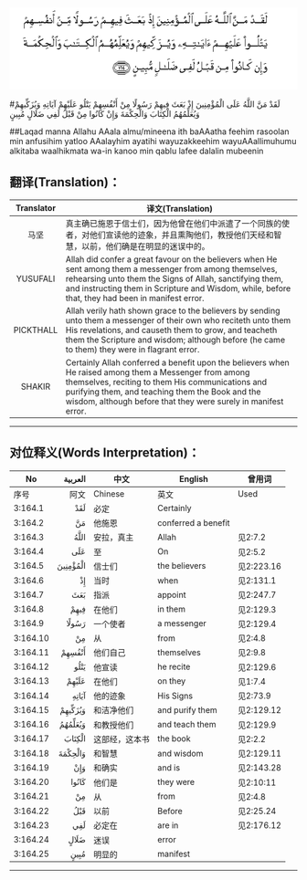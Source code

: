 ![003:164](images/003_164.gif)

#لَقَدْ مَنَّ اللَّهُ عَلَى الْمُؤْمِنِينَ إِذْ بَعَثَ فِيهِمْ رَسُولًا مِنْ أَنْفُسِهِمْ يَتْلُو عَلَيْهِمْ آيَاتِهِ وَيُزَكِّيهِمْ وَيُعَلِّمُهُمُ الْكِتَابَ وَالْحِكْمَةَ وَإِنْ كَانُوا مِنْ قَبْلُ لَفِي ضَلَالٍ مُبِينٍ 

##Laqad manna Allahu AAala almu/mineena ith baAAatha feehim rasoolan min anfusihim yatloo AAalayhim ayatihi wayuzakkeehim wayuAAallimuhumu alkitaba waalhikmata wa-in kanoo min qablu lafee dalalin mubeenin 

## 翻译(Translation)：

| Translator | 译文(Translation)                                            |
| :--------: | ------------------------------------------------------------ |
|    马坚    | 真主确已施恩于信士们，因为他曾在他们中派遣了一个同族的使者，对他们宣读他的迹象，并且熏陶他们，教授他们天经和智慧，以前，他们确是在明显的迷误中的。 |
|  YUSUFALI  | Allah did confer a great favour on the believers when He sent among them a messenger from among themselves, rehearsing unto them the Signs of Allah, sanctifying them, and instructing them in Scripture and Wisdom, while, before that, they had been in manifest error. |
| PICKTHALL  | Allah verily hath shown grace to the believers by sending unto them a messenger of their own who reciteth unto them His revelations, and causeth them to grow, and teacheth them the Scripture and wisdom; although before (he came to them) they were in flagrant error. |
|   SHAKIR   | Certainly Allah conferred a benefit upon the believers when He raised among them a Messenger from among themselves, reciting to them His communications and purifying them, and teaching them the Book and the wisdom, although before that they were surely in manifest error. |

---

## 对位释义(Words Interpretation)：

| No   | العربية | 中文    | English | 曾用词 |
| ---- | ------: | ------- | ------- | ------ |
| 序号 |    阿文 | Chinese | 英文    | Used   |
| 3:164.1  | لَقَدْ      | 必定           | Certainly           |            |
| 3:164.2  | مَنَّ       | 他施恩         | conferred a benefit |            |
| 3:164.3  | اللَّهُ     | 安拉，真主     | Allah               | 见2:7.2 |
| 3:164.4  | عَلَى      | 至             | On                  | 见2:5.2    |
| 3:164.5  | الْمُؤْمِنِينَ | 信士们         | the believers       | 见2:223.16 |
| 3:164.6  | إِذْ       | 当时           | when                | 见2:131.1  |
| 3:164.7  | بَعَثَ      | 指派           | appoint             | 见2:247.7  |
| 3:164.8  | فِيهِمْ     | 在他们         | in them             | 见2:129.3  |
| 3:164.9  | رَسُولًا    | 一个使者       | a messenger         | 见2:129.4  |
| 3:164.10 | مِنْ       | 从             | from                | 见2:4.8    |
| 3:164.11 | أَنْفُسِهِمْ   | 他们自己       | themselves          | 见2:9.8    |
| 3:164.12 | يَتْلُو     | 他宣读         | he recite           | 见2:129.6  |
| 3:164.13 | عَلَيْهِمْ    | 在他们         | on they             | 见1:7.4    |
| 3:164.14 | آيَاتِهِ    | 他的迹象       | His Signs           | 见2:73.9   |
| 3:164.15 | وَيُزَكِّيهِمْ  | 和洁净他们     | and purify them     | 见2:129.12 |
| 3:164.16 | وَيُعَلِّمُهُمُ  | 和教授他们     | and teach them      | 见2:129.9  |
| 3:164.17 | الْكِتَابَ   | 这部经，这本书 | the book            | 见2:2.2    |
| 3:164.18 | وَالْحِكْمَةَ  | 和智慧         | and wisdom          | 见2:129.11 |
| 3:164.19 | وَإِنْ      | 和确实         | and is              | 见2:143.28 |
| 3:164.20 | كَانُوا    | 他们是         | they were           | 见2:10:11  |
| 3:164.21 | مِنْ       | 从             | from                | 见2:4.8    |
| 3:164.22 | قَبْلُ      | 以前           | Before              | 见2:25.24  |
| 3:164.23 | لَفِي      | 必定在         | are in              | 见2:176.12 |
| 3:164.24 | ضَلَالٍ     | 迷误           | error               |            |
| 3:164.25 | مُبِينٍ     | 明显的         | manifest            |            |

---
